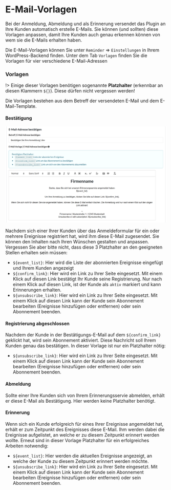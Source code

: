 # E-Mail-Vorlagen

Bei der Anmeldung, Abmeldung und als Erinnerung versendet das Plugin an Ihre Kunden
automatisch erstelle E-Mails. Sie können (und sollten) diese Vorlagen anpassen, damit
Ihre Kunden auch genau erkennen können von wem sie die E-Mails erhalten haben.

Die E-Mail-Vorlagen können Sie unter `Reminder` => `Einstellungen` in Ihrem WordPress-Backend
finden. Unter dem Tab `Vorlagen` finden Sie die Vorlagen für vier verschiedene E-Mail-Adressen

### Vorlagen

!> Einige dieser Vorlagen benötigen sogenannte **Platzhalter** (erkennbar an diesen Klammern `${}`). Diese
dürfen nicht vergessen werden!

Die Vorlagen bestehen aus dem Betreff der versendeten E-Mail und dem E-Mail-Template.

#### Bestätigung

![E-Mail-Template: Bestätigung](_images/accept_template.PNG)

Nachdem sich einer Ihrer Kunden über das Anmeldeformular für ein oder mehrere Ereignisse registriert hat,
wird ihm diese E-Mail zugesendet. Sie können den Inhalten nach Ihren Wünschen gestalten und anpassen.
Vergessen Sie aber bitte nicht, dass diese 3 Platzhalter an den geeigneten Stellen erhalten sein müssen:

- `${event_list}`: Hier wird die Liste der abonnierten Ereignisse eingefügt und Ihrem Kunden angezeigt
- `${confirm_link}`: Hier wird ein Link zu Ihrer Seite eingesetzt. Mit einem Klick auf diesen Link bestätigt Ihr
Kunde seine Registrierung. Nur nach einem Klick auf diesen Link, ist der Kunde als `aktiv` markiert und kann Erinnerungen erhalten.
- `${unsubscribe_link}`: Hier wird ein Link zu Ihrer Seite eingesetzt. Mit einem Klick auf diesen Link kann der Kunde
sein Abonnement bearbeiten (Ereignisse hinzufügen oder entfernen) oder sein Abonnement beenden.
  

#### Registrierung abgeschlossen

Nachdem der Kunde in der Bestätigungs-E-Mail auf dem `${confirm_link}` geklickt hat, wird sein Abonnement aktiviert.
Diese Nachricht soll Ihrem Kunden genau das bestätigen. In dieser Vorlage ist nur ein Platzhalter nötig:

- `${unsubscribe_link}`: Hier wird ein Link zu Ihrer Seite eingesetzt. Mit einem Klick auf diesen Link kann der Kunde
  sein Abonnement bearbeiten (Ereignisse hinzufügen oder entfernen) oder sein Abonnement beenden.
  

#### Abmeldung

Sollte einer Ihre Kunden sich von Ihrem Erinnerungsservie abmelden, erhält er diese E-Mail als Bestätigung. 
Hier werden keine Platzhalter benötigt.

#### Erinnerung

Wenn sich ein Kunde erfolgreich für eines Ihrer Ereignisse angemeldet hat, erhält er zum Zeitpunkt des Ereignisses
diese E-Mail. Ihm werden dabei die Ereignisse aufgelistet, an welche er zu diesem Zeitpunkt erinnert werden wollte.
Erneut sind in dieser Vorlage Platzhalter für ein erfolgreiches Arbeiten notwendig:

- `${event_list}`: Hier werden die aktuellen Ereignisse angezeigt, an welche der Kunde zu diesem Zeitpunkt erinnert werden möchte.
- `${unsubscribe_link}`: Hier wird ein Link zu Ihrer Seite eingesetzt. Mit einem Klick auf diesen Link kann der Kunde
  sein Abonnement bearbeiten (Ereignisse hinzufügen oder entfernen) oder sein Abonnement beenden.